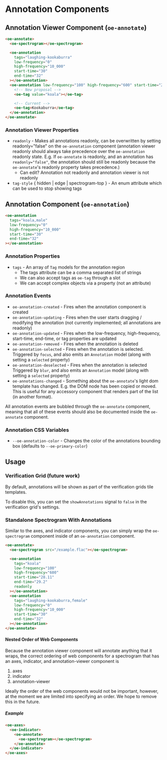 # Annotation Components

## Annotation Viewer Component (`oe-annotate`)

```html
<oe-annotate>
  <oe-spectrogram></oe-spectrogram>

  <oe-annotation
    tags="laughing-kookaburra"
    low-frequency="0"
    high-frequency="10_000"
    start-time="30"
    end-time="32"
  ></oe-annotation>
  <oe-annotation low-frequency="100" high-frequency="600" start-time="28.11" end-time="29.2" readonly>
    <!-- New proposal -->
    <oe-tag value="koala"></oe-tag>

    <!-- Current -->
    <oe-tag>Kookaburra</oe-tag>
  </oe-annotation>
</oe-annotate>
```

### Annotation Viewer Properties

- `readonly` - Makes all annotations readonly, can be overwritten by setting readonly="false" on the `oe-annotation` component (annotation viewer readonly should always take precedence over the `oe-annotation` readonly state. E.g. If `oe-annotate` is readonly, and an annotation has `readonly="false"`, the annotation should still be readonly because the `oe-annotate`'s readonly property takes precedence.)
  - Can edit? Annotation not readonly and annotation viewer is not readonly
- `tag-style` { hidden | edge | spectrogram-top } - An enum attribute which can be used to stop showing tags

## Annotation Component (`oe-annotation`)

```html
<oe-annotation
  tags="koala,male"
  low-frequency="0"
  high-frequency="10_000"
  start-time="30"
  end-time="32"
></oe-annotation>
```

### Annotation Properties

- `tags` - An array of `Tag` models for the annotation region
  - The tags attribute can be a comma separated list of strings
  - We can also accept tags as `oe-tag` through a slot
  - We can accept complex objects via a property (not an attribute)

### Annotation Events

- `oe-annotation-created` - Fires when the annotation component is created
- `oe-annotation-updating` - Fires when the user starts dragging / modifying the annotation (not currently implemented; all annotations are readonly)
- `oe-annotation-updated` - Fires when the low-frequency, high-frequency, start-time, end-time, or tag properties are updated
- `oe-annotation-removed` - Fires when the annotation is deleted
- `oe-annotation-selected` - Fires when the annotation is selected. Triggered by `focus`, and also emits an `Annotation` model (along with setting a `selected` property)
- `oe-annotation-deselected` - Fires when the annotation is selected Triggered by `blur`, and also emits an `Annotation` model (along with setting a `selected` property)
- `oe-annotations-changed` - Something about the `oe-annotate`'s light dom template has changed. E.g. the DOM node has been copied or moved. This is useful for any accessory component that renders part of the list (in another format).

All annotation events are bubbled through the `oe-annotate` component,
meaning that all of these events should also be documented inside the
`oe-annotate` component.

### Annotation CSS Variables

- `--oe-annotation-color` - Changes the color of the annotations bounding box (defaults to `--oe-primary-color`)

## Usage

### Verification Grid (future work)

By default, annotations will be shown as part of the verification grids tile
templates.

To disable this, you can set the `showAnnotations` signal to `false` in the
verification grid's settings.

### Standalone Spectrogram With Annotations

Similar to the axes, and indicator components, you can simply wrap the
`oe-spectrogram` component inside of an `oe-annotation` component.

```html
<oe-annotate>
  <oe-spectrogram src="/example.flac"></oe-spectrogram>

  <oe-annotation
    tags="koala"
    low-frequency="100"
    high-frequency="600"
    start-time="28.11"
    end-time="29.2"
    readonly
  ></oe-annotation>
  <oe-annotation
    tags="laughing-kookaburra,female"
    low-frequency="0"
    high-frequency="10_000"
    start-time="30"
    end-time="32"
  ></oe-annotation>
</oe-annotate>
```

#### Nested Order of Web Components

Because the annotation viewer component will annotate anything that it wraps,
the correct ordering of web components for a spectrogram that has an axes,
indicator, and annotation-viewer component is

1. axes
2. indicator
3. annotation-viewer

Ideally the order of the web components would not be important, however, at the
moment we are limited into specifying an order.
We hope to remove this in the future.

##### Example

```html
<oe-axes>
  <oe-indicator>
    <oe-annotate>
      <oe-spectrogram></oe-spectrogram>
    </oe-annotate>
  </oe-indicator>
</oe-axes>
```
